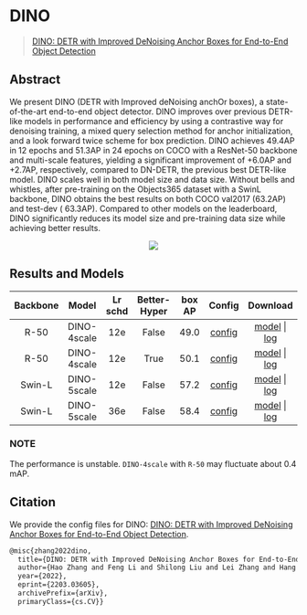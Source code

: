 # DINO

> [DINO: DETR with Improved DeNoising Anchor Boxes for End-to-End Object Detection](https://arxiv.org/abs/2203.03605)

<!-- [ALGORITHM] -->

## Abstract

We present DINO (DETR with Improved deNoising anchOr boxes), a state-of-the-art end-to-end object detector. DINO
improves over previous DETR-like models in performance and efficiency by using a contrastive way for denoising training,
a mixed query selection method for anchor initialization, and a look forward twice scheme for box prediction. DINO
achieves 49.4AP in 12 epochs and 51.3AP in 24 epochs on COCO with a ResNet-50 backbone and multi-scale features,
yielding a significant improvement of +6.0AP and +2.7AP, respectively, compared to DN-DETR, the previous best DETR-like
model. DINO scales well in both model size and data size. Without bells and whistles, after pre-training on the
Objects365 dataset with a SwinL backbone, DINO obtains the best results on both COCO val2017 (63.2AP) and test-dev (
63.3AP). Compared to other models on the leaderboard, DINO significantly reduces its model size and pre-training data
size while achieving better results.

<div align=center>
<img src="https://user-images.githubusercontent.com/79644233/207820666-099e6a85-59c4-45d6-a687-91b5781d11cd.png"/>
</div>

## Results and Models

| Backbone |    Model    | Lr schd | Better-Hyper | box AP |                        Config                         |                                                                                                                                                                    Download                                                                                                                                                                    |
|:--------:|:-----------:|:-------:|:------------:|:------:|:-----------------------------------------------------:|:----------------------------------------------------------------------------------------------------------------------------------------------------------------------------------------------------------------------------------------------------------------------------------------------------------------------------------------------:|
|   R-50   | DINO-4scale |   12e   |    False     |  49.0  |     [config](./dino-4scale_r50_8xb2-12e_coco.py)      |                   [model](https://download.openmmlab.com/mmdetection/v3.0/dino/dino-4scale_r50_8xb2-12e_coco/dino-4scale_r50_8xb2-12e_coco_20221202_182705-55b2bba2.pth) \| [log](https://download.openmmlab.com/mmdetection/v3.0/dino/dino-4scale_r50_8xb2-12e_coco/dino-4scale_r50_8xb2-12e_coco_20221202_182705.log.json)                   |
|   R-50   | DINO-4scale |   12e   |     True     |  50.1  | [config](./dino-4scale_r50_improved_8xb2-12e_coco.py) | [model](https://download.openmmlab.com/mmdetection/v3.0/dino/dino-4scale_r50_improved_8xb2-12e_coco/dino-4scale_r50_improved_8xb2-12e_coco_20230818_162607-6f47a913.pth) \| [log](https://download.openmmlab.com/mmdetection/v3.0/dino/dino-4scale_r50_improved_8xb2-12e_coco/dino-4scale_r50_improved_8xb2-12e_coco_20230818_162607.log.json) |
|  Swin-L  | DINO-5scale |   12e   |    False     |  57.2  |    [config](./dino-5scale_swin-l_8xb2-12e_coco.py)    |               [model](https://download.openmmlab.com/mmdetection/v3.0/dino/dino-5scale_swin-l_8xb2-12e_coco/dino-5scale_swin-l_8xb2-12e_coco_20230228_072924-a654145f.pth) \| [log](https://download.openmmlab.com/mmdetection/v3.0/dino/dino-5scale_swin-l_8xb2-12e_coco/dino-5scale_swin-l_8xb2-12e_coco_20230228_072924.log)                |
|  Swin-L  | DINO-5scale |   36e   |    False     |  58.4  |    [config](./dino-5scale_swin-l_8xb2-36e_coco.py)    |                                                 [model](https://github.com/RistoranteRist/mmlab-weights/releases/download/dino-swinl/dino-5scale_swin-l_8xb2-36e_coco-5486e051.pth) \| [log](https://github.com/RistoranteRist/mmlab-weights/releases/download/dino-swinl/20230307_032359.log)                                                 |

### NOTE

The performance is unstable. `DINO-4scale` with `R-50` may fluctuate about 0.4 mAP.

## Citation

We provide the config files for
DINO: [DINO: DETR with Improved DeNoising Anchor Boxes for End-to-End Object Detection](https://arxiv.org/abs/2203.03605).

```latex
@misc{zhang2022dino,
  title={DINO: DETR with Improved DeNoising Anchor Boxes for End-to-End Object Detection},
  author={Hao Zhang and Feng Li and Shilong Liu and Lei Zhang and Hang Su and Jun Zhu and Lionel M. Ni and Heung-Yeung Shum},
  year={2022},
  eprint={2203.03605},
  archivePrefix={arXiv},
  primaryClass={cs.CV}}
```
